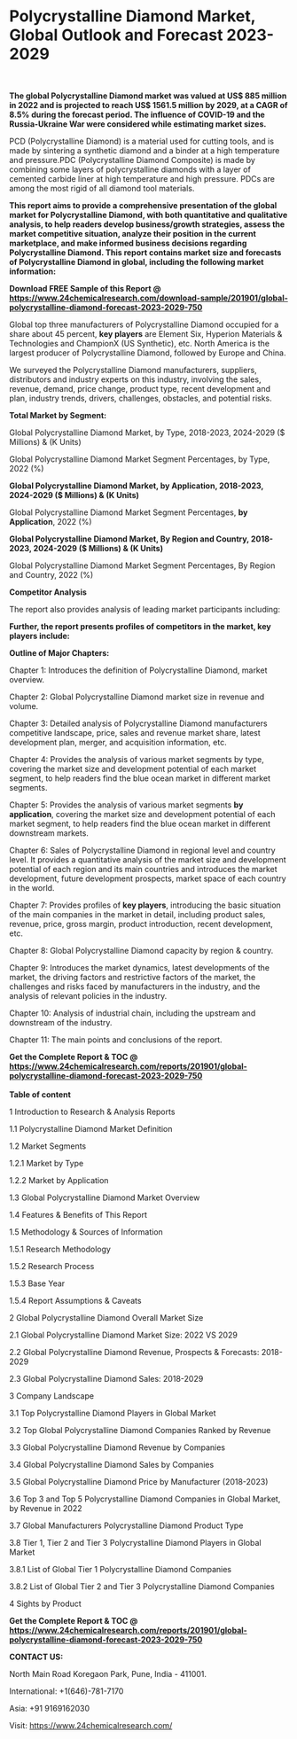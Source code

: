 <h1>Polycrystalline Diamond Market, Global Outlook and Forecast 2023-2029</h1><br/><p><strong>The global Polycrystalline Diamond market was valued at US$ 885 million in 2022 and is projected to reach US$ 1561.5 million by 2029, at a <strong>CAGR</strong> of 8.5% during the forecast period. The influence of COVID-19 and the Russia-Ukraine War were considered while estimating market sizes.</strong></p><p>PCD (Polycrystalline Diamond) is a material used for cutting tools, and is made by sintering a synthetic diamond and a binder at a high temperature and pressure.PDC (Polycrystalline Diamond Composite) is made by combining some layers of polycrystalline diamonds with a layer of cemented carbide liner at high temperature and high pressure. PDCs are among the most rigid of all diamond tool materials.</p><p><strong>This report aims to provide a comprehensive presentation of the global market for Polycrystalline Diamond, with both quantitative and qualitative analysis, to help readers develop business/growth strategies, assess the market competitive situation, analyze their position in the current marketplace, and make informed business decisions regarding Polycrystalline Diamond. This report contains market size and forecasts of Polycrystalline Diamond in global, including the following market information:</strong></p><div><b>Download FREE Sample of this Report @ <a href="https://www.24chemicalresearch.com/download-sample/201901/global-polycrystalline-diamond-forecast-2023-2029-750">https://www.24chemicalresearch.com/download-sample/201901/global-polycrystalline-diamond-forecast-2023-2029-750</a></b></div><p>Global top three manufacturers of Polycrystalline Diamond occupied for a share about 45 percent, <strong>key players</strong> are Element Six, Hyperion Materials & Technologies and ChampionX (US Synthetic), etc. North America is the largest producer of Polycrystalline Diamond, followed by Europe and China.</p><p>We surveyed the Polycrystalline Diamond manufacturers, suppliers, distributors and industry experts on this industry, involving the sales, revenue, demand, price change, product type, recent development and plan, industry trends, drivers, challenges, obstacles, and potential risks.</p><p><strong>Total Market by Segment:</strong></p><p>Global Polycrystalline Diamond Market, by Type, 2018-2023, 2024-2029 ($ Millions) & (K Units)</p><p>Global Polycrystalline Diamond Market Segment Percentages, by Type, 2022 (%)</p><p><strong>Global Polycrystalline Diamond Market, <strong>by Application</strong>, 2018-2023, 2024-2029 ($ Millions) & (K Units)</strong></p><p>Global Polycrystalline Diamond Market Segment Percentages, <strong>by Application</strong>, 2022 (%)</p><p><strong>Global Polycrystalline Diamond Market, By Region and Country, 2018-2023, 2024-2029 ($ Millions) & (K Units)</strong></p><p>Global Polycrystalline Diamond Market Segment Percentages, By Region and Country, 2022 (%)</p><p><strong>Competitor Analysis</strong></p><p>The report also provides analysis of leading market participants including:</p><p><strong>Further, the report presents profiles of competitors in the market, <strong>key players</strong> include:</strong></p><p><strong>Outline of Major Chapters:</strong></p><p>Chapter 1: Introduces the definition of Polycrystalline Diamond, market overview.</p><p>Chapter 2: Global Polycrystalline Diamond market size in revenue and volume.</p><p>Chapter 3: Detailed analysis of Polycrystalline Diamond manufacturers competitive landscape, price, sales and revenue market share, latest development plan, merger, and acquisition information, etc.</p><p>Chapter 4: Provides the analysis of various market segments by type, covering the market size and development potential of each market segment, to help readers find the blue ocean market in different market segments.</p><p>Chapter 5: Provides the analysis of various market segments <strong>by application</strong>, covering the market size and development potential of each market segment, to help readers find the blue ocean market in different downstream markets.</p><p>Chapter 6: Sales of Polycrystalline Diamond in regional level and country level. It provides a quantitative analysis of the market size and development potential of each region and its main countries and introduces the market development, future development prospects, market space of each country in the world.</p><p>Chapter 7: Provides profiles of <strong>key players</strong>, introducing the basic situation of the main companies in the market in detail, including product sales, revenue, price, gross margin, product introduction, recent development, etc.</p><p>Chapter 8: Global Polycrystalline Diamond capacity by region & country.</p><p>Chapter 9: Introduces the market dynamics, latest developments of the market, the driving factors and restrictive factors of the market, the challenges and risks faced by manufacturers in the industry, and the analysis of relevant policies in the industry.</p><p>Chapter 10: Analysis of industrial chain, including the upstream and downstream of the industry.</p><p>Chapter 11: The main points and conclusions of the report.</p><div><b>Get the Complete Report & TOC @ <a href="https://www.24chemicalresearch.com/reports/201901/global-polycrystalline-diamond-forecast-2023-2029-750">https://www.24chemicalresearch.com/reports/201901/global-polycrystalline-diamond-forecast-2023-2029-750</a></b></div><br><b>Table of content</b><p>1 Introduction to Research & Analysis Reports<br />
 
  1.1 Polycrystalline Diamond Market Definition<br />
 
  1.2 Market Segments<br />
 
  1.2.1 Market by Type<br />
 
  1.2.2 Market by Application<br />
 
  1.3 Global Polycrystalline Diamond Market Overview<br />
 
  1.4 Features & Benefits of This Report<br />
 
  1.5 Methodology & Sources of Information<br />
 
  1.5.1 Research Methodology<br />
 
  1.5.2 Research Process<br />
 
  1.5.3 Base Year<br />
 
  1.5.4 Report Assumptions & Caveats<br />
 
 2 Global Polycrystalline Diamond Overall Market Size<br />
 
  2.1 Global Polycrystalline Diamond Market Size: 2022 VS 2029<br />
 
  2.2 Global Polycrystalline Diamond Revenue, Prospects & Forecasts: 2018-2029<br />
 
  2.3 Global Polycrystalline Diamond Sales: 2018-2029<br />
 
 3 Company Landscape<br />
 
  3.1 Top Polycrystalline Diamond Players in Global Market<br />
 
  3.2 Top Global Polycrystalline Diamond Companies Ranked by Revenue<br />
 
  3.3 Global Polycrystalline Diamond Revenue by Companies<br />
 
  3.4 Global Polycrystalline Diamond Sales by Companies<br />
 
  3.5 Global Polycrystalline Diamond Price by Manufacturer (2018-2023)<br />
 
  3.6 Top 3 and Top 5 Polycrystalline Diamond Companies in Global Market, by Revenue in 2022<br />
 
  3.7 Global Manufacturers Polycrystalline Diamond Product Type<br />
 
  3.8 Tier 1, Tier 2 and Tier 3 Polycrystalline Diamond Players in Global Market<br />
 
  3.8.1 List of Global Tier 1 Polycrystalline Diamond Companies<br />
 
  3.8.2 List of Global Tier 2 and Tier 3 Polycrystalline Diamond Companies<br />
 
 4 Sights by Product<br><div><b>Get the Complete Report & TOC @ <a href="https://www.24chemicalresearch.com/reports/201901/global-polycrystalline-diamond-forecast-2023-2029-750">https://www.24chemicalresearch.com/reports/201901/global-polycrystalline-diamond-forecast-2023-2029-750</a></b></div></p>
 
 <b>CONTACT US:</b><br>
 
 North Main Road Koregaon Park, Pune, India - 411001.<br/>
 
 International: +1(646)-781-7170<br/>
 
 Asia: +91 9169162030<br/>
 
 Visit: <a href="https://www.24chemicalresearch.com/">https://www.24chemicalresearch.com/</a>
 
 <br>